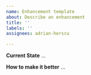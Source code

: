```yaml
---
name: Enhancement template
about: Describe an enhancement
title: ''
labels: ''
assignees: adrian-herscu

---
```


**Current State**
...

**How to make it better**
...
